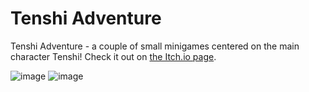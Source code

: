 # Tenshi Adventure
 Tenshi Adventure - a couple of small minigames centered on the main character Tenshi!
 Check it out on [the Itch.io page](https://16bite-studios.itch.io/tenshi-adventure).
 
![image](https://user-images.githubusercontent.com/39741041/168322459-c43edeba-d461-4cda-90d0-2ed67e57c600.png)
![image](https://user-images.githubusercontent.com/39741041/168322545-8f695504-31e4-4738-b45e-a1af0f0fac43.png)
